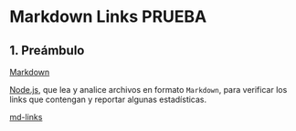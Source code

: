 # Markdown Links PRUEBA
## 1. Preámbulo

[Markdown](https://es.wikipedia.org/wiki/Markdown)

[Node.js](https://nodejs.org/), que lea y analice archivos
en formato `Markdown`, para verificar los links que contengan y reportar
algunas estadísticas.

[md-links](https://user-images.githubusercontent.com/110297/42118443-b7a5f1f0-7bc8-11e8-96ad-9cc5593715a6.jpg)


